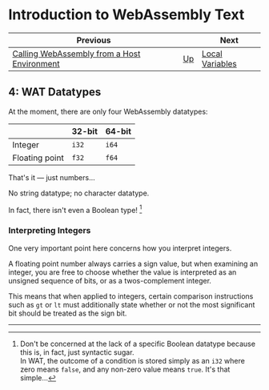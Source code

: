 # Introduction to WebAssembly Text

| Previous | | Next
|---|---|---
| [Calling WebAssembly from a Host Environment](../03/) | [Up](/chriswhealy/introduction-to-web-assembly-text) | [Local Variables](../05/)

## 4: WAT Datatypes

At the moment, there are only four WebAssembly datatypes:

| | 32-bit | 64-bit
|---|---|---
| Integer | `i32` | `i64`
| Floating point |  `f32`  | `f64`

That's it &mdash; just numbers...

No string datatype; no character datatype.

In fact, there isn't even a Boolean type! [^1]

### Interpreting Integers
One very important point here concerns how you interpret integers.

A floating point number always carries a sign value, but when examining an integer, you are free to choose whether the value is interpreted as an unsigned sequence of bits, or as a twos-complement integer.

This means that when applied to integers, certain comparison instructions such as `gt` or `lt` must additionally state whether or not the most significant bit should be treated as the sign bit.

<hr>

[^1]: Don't be concerned at the lack of a specific Boolean datatype because this is, in fact, just syntactic sugar.<br>In WAT, the outcome of a condition is stored simply as an `i32` where zero means `false`, and any non-zero value means `true`.  It's that simple...
